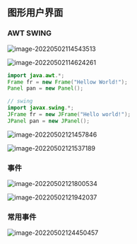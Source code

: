 ## 图形用户界面

### AWT SWING

![image-20220502114543513](C:\Users\lyn95\AppData\Roaming\Typora\typora-user-images\image-20220502114543513.png)

![image-20220502114624261](C:\Users\lyn95\AppData\Roaming\Typora\typora-user-images\image-20220502114624261.png)

```java
import java.awt.*;
Frame fr = new Frame("Hellow World!");
Panel pan = new Panel();

// swing
import javax.swing.*;
JFrame fr = new JFrame("Hello world!");
JPanel pan = new JPanel();
```

![image-20220502121457846](C:\Users\lyn95\AppData\Roaming\Typora\typora-user-images\image-20220502121457846.png)

![image-20220502121537189](C:\Users\lyn95\AppData\Roaming\Typora\typora-user-images\image-20220502121537189.png)

### 事件

![image-20220502121800534](C:\Users\lyn95\AppData\Roaming\Typora\typora-user-images\image-20220502121800534.png)

![image-20220502121942037](C:\Users\lyn95\AppData\Roaming\Typora\typora-user-images\image-20220502121942037.png)

### 常用事件

![image-20220502124450457](C:\Users\lyn95\AppData\Roaming\Typora\typora-user-images\image-20220502124450457.png)